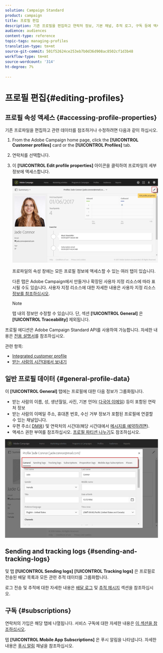 ```yaml
---
solution: Campaign Standard
product: campaign
title: 프로필 편집
description: 기존 프로필을 편집하고 연락처 정보, 기본 채널, 추적 로그, 구독 등에 액세스하는 방법을 알아봅니다.
audience: audiences
content-type: reference
topic-tags: managing-profiles
translation-type: tm+mt
source-git-commit: 501f52624ce253eb7b0d36d908ac8502cf1d3b48
workflow-type: tm+mt
source-wordcount: '314'
ht-degree: 7%

---
```



# 프로필 편집{#editing-profiles}

## 프로필 속성 액세스 {#accessing-profile-properties}

기존 프로파일을 편집하고 관련 데이터를 참조하거나 수정하려면 다음과 같이 하십시오.

1. From the Adobe Campaign home page, click the **[!UICONTROL Customer profiles]** card or the **[!UICONTROL Profiles]** tab.
1. 연락처를 선택합니다.
1. 이 **[!UICONTROL Edit profile properties]** 아이콘을 클릭하여 프로파일의 세부 정보에 액세스합니다.

   ![](assets/profile_creation2.png)

   프로파일의 속성 창에는 모든 프로필 정보에 액세스할 수 있는 여러 탭이 있습니다.

   다른 탭은 Adobe Campaign에서 만들거나 확장된 사용자 지정 리소스에 따라 표시될 수도 있습니다. 사용자 지정 리소스에 대한 자세한 내용은 사용자 지정 리소스 [정보를 참조하십시오](../../developing/using/data-model-concepts.md).

   >[!NOTE]
   >
   >탭 내의 정보만 수정할 수 있습니다. 단, 섹션 **[!UICONTROL General]** 은 **[!UICONTROL Traceability]** 제외됩니다.

프로필 에디션은 Adobe Campaign Standard API를 사용하여 가능합니다. 자세한 내용은 [전용 설명서](../../api/using/updating-profiles.md)를 참조하십시오.

관련 항목:

* [Integrated customer profile](../../audiences/using/integrated-customer-profile.md)
* [받는 사람의 시간대에서 보내기](../../sending/using/sending-messages-at-the-recipient-s-time-zone.md)

## 일반 프로필 데이터 {#general-profile-data}

이 **[!UICONTROL General]** 탭에는 프로필에 대한 다음 정보가 그룹화됩니다.

* 받는 사람의 이름, 성, 생년월일, 사진, 기본 언어( [다국어 이메일](../../channels/using/creating-a-multilingual-email.md)) 등이 포함된 연락처 정보
* 받는 사람의 이메일 주소, 휴대폰 번호, 수신 거부 정보가 포함된 프로필에 연결할 수 있는 채널입니다.
* 우편 주소( [DM용](../../channels/using/about-direct-mail.md)) 및 연락처의 시간대(해당 시간대에서 [메시지를 예약하려면](../../sending/using/sending-messages-at-the-recipient-s-time-zone.md)).
* 액세스 권한 부여를 참조하십시오. [](../../administration/using/about-access-management.md) [프로필 파티션 나누기](../../administration/using/organizational-units.md#partitioning-profiles)도 참조하십시오.

![](assets/profile_creation4.png)

## Sending and tracking logs {#sending-and-tracking-logs}

및 탭 **[!UICONTROL Sending logs]** **[!UICONTROL Tracking logs]** 은 프로필로 전송된 배달 목록과 모든 관련 추적 데이터를 그룹화합니다.

로그 전송 및 추적에 대한 자세한 내용은 [배달 로그](../../sending/using/monitoring-a-delivery.md#delivery-logs) 및 [추적 메시지](../../sending/using/tracking-messages.md) 섹션을 참조하십시오.

## 구독 {#subscriptions}

연락처의 가입은 해당 탭에 나열됩니다. 서비스 구독에 대한 자세한 내용은 [이 섹션을 참조하십시오](../../audiences/using/about-subscriptions.md).

탭 **[!UICONTROL Mobile App Subscriptions]** 은 푸시 알림을 나타냅니다. 자세한 내용은 [푸시 알림](../../channels/using/about-push-notifications.md) 채널을 참조하십시오.
